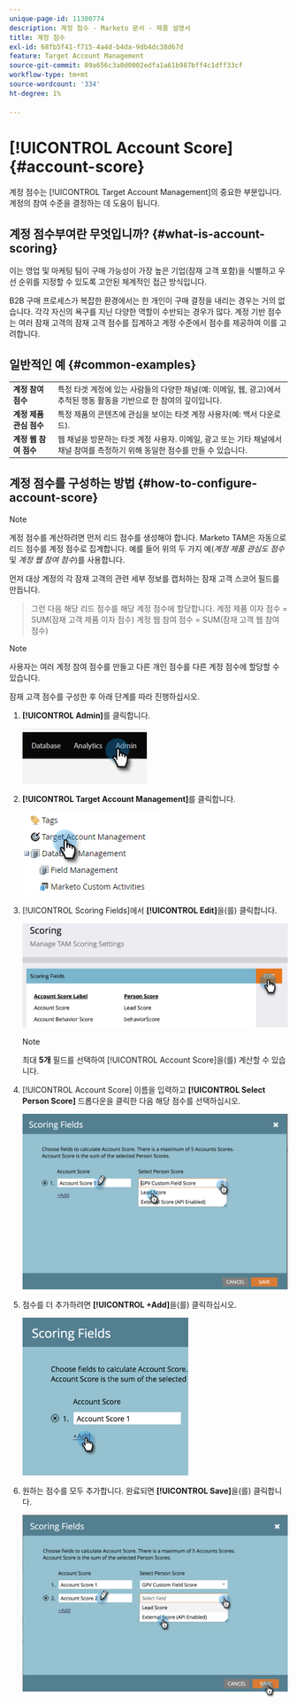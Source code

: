 ```yaml
---
unique-page-id: 11380774
description: 계정 점수 - Marketo 문서 - 제품 설명서
title: 계정 점수
exl-id: 68fb5f41-f715-4a4d-b4da-9db4dc38d67d
feature: Target Account Management
source-git-commit: 09a656c3a0d0002edfa1a61b987bff4c1dff33cf
workflow-type: tm+mt
source-wordcount: '334'
ht-degree: 1%

---
```


# [!UICONTROL Account Score] {#account-score}

계정 점수는 [!UICONTROL Target Account Management]의 중요한 부분입니다. 계정의 참여 수준을 결정하는 데 도움이 됩니다.

## 계정 점수부여란 무엇입니까? {#what-is-account-scoring}

이는 영업 및 마케팅 팀이 구매 가능성이 가장 높은 기업(잠재 고객 포함)을 식별하고 우선 순위를 지정할 수 있도록 고안된 체계적인 접근 방식입니다.

B2B 구매 프로세스가 복잡한 환경에서는 한 개인이 구매 결정을 내리는 경우는 거의 없습니다. 각각 자신의 욕구를 지닌 다양한 역할이 수반되는 경우가 많다. 계정 기반 점수는 여러 잠재 고객의 잠재 고객 점수를 집계하고 계정 수준에서 점수를 제공하여 이를 고려합니다.

## 일반적인 예 {#common-examples}

<table>
 <tbody>
  <tr>
   <td><strong>계정 참여 점수</strong></td>
   <td>특정 타겟 계정에 있는 사람들의 다양한 채널(예: 이메일, 웹, 광고)에서 추적된 행동 활동을 기반으로 한 참여의 깊이입니다.</td>
  </tr>
  <tr>
   <td><strong>계정 제품 관심 점수</strong></td>
   <td>특정 제품의 콘텐츠에 관심을 보이는 타겟 계정 사용자(예: 백서 다운로드).</td>
  </tr>
  <tr>
   <td><strong>계정 웹 참여 점수</strong></td>
   <td>웹 채널을 방문하는 타겟 계정 사용자. 이메일, 광고 또는 기타 채널에서 채널 참여를 측정하기 위해 동일한 점수를 만들 수 있습니다.</td>
  </tr>
 </tbody>
</table>

## 계정 점수를 구성하는 방법 {#how-to-configure-account-score}

>[!NOTE]
>
>계정 점수를 계산하려면 먼저 리드 점수를 생성해야 합니다. Marketo TAM은 자동으로 리드 점수를 계정 점수로 집계합니다. 예를 들어 위의 두 가지 예(_계정 제품 관심도 점수_ 및 _계정 웹 참여 점수_)를 사용합니다.
>
>먼저 대상 계정의 각 잠재 고객의 관련 세부 정보를 캡처하는 잠재 고객 스코어 필드를 만듭니다.
>>그런 다음 해당 리드 점수를 해당 계정 점수에 할당합니다.
>>계정 제품 이자 점수 = SUM(잠재 고객 제품 이자 점수)
>>계정 웹 참여 점수 = SUM(잠재 고객 웹 참여 점수)

>[!NOTE]
>
>사용자는 여러 계정 참여 점수를 만들고 다른 개인 점수를 다른 계정 점수에 할당할 수 있습니다.

잠재 고객 점수를 구성한 후 아래 단계를 따라 진행하십시오.

1. **[!UICONTROL Admin]**&#x200B;를 클릭합니다.

   ![](assets/account-score-1.png)

1. **[!UICONTROL Target Account Management]**&#x200B;를 클릭합니다.

   ![](assets/account-score-2.png)

1. [!UICONTROL Scoring Fields]에서 **[!UICONTROL Edit]**&#x200B;을(를) 클릭합니다.

   ![](assets/account-score-3.png)

   >[!NOTE]
   >
   >최대 **5개** 필드를 선택하여 [!UICONTROL Account Score]을(를) 계산할 수 있습니다.

1. [!UICONTROL Account Score] 이름을 입력하고 **[!UICONTROL Select Person Score]** 드롭다운을 클릭한 다음 해당 점수를 선택하십시오.

   ![](assets/account-score-4.png)

1. 점수를 더 추가하려면 **[!UICONTROL +Add]**&#x200B;을(를) 클릭하십시오.

   ![](assets/account-score-5.png)

1. 원하는 점수를 모두 추가합니다. 완료되면 **[!UICONTROL Save]**&#x200B;을(를) 클릭합니다.

   ![](assets/account-score-6.png)
